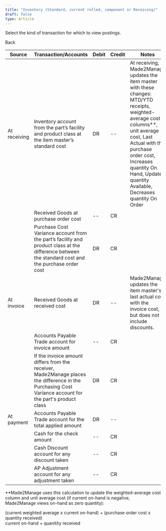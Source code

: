```yaml
---
title: "Inventory (Standard, current rolled, component or Receiving)"
draft: false
type: Article
---
```


Select the kind of transaction for which to view postings. 

Back

| Source       | Transaction/Accounts                                                                                                                                    | Debit | Credit | Notes                                                                                                                                                                                                                                                                       |
|--------------|---------------------------------------------------------------------------------------------------------------------------------------------------------|-------|--------|-----------------------------------------------------------------------------------------------------------------------------------------------------------------------------------------------------------------------------------------------------------------------------|
| At receiving | Inventory account from the part’s facility and product class at the item master’s standard cost                                                         | DR    | --     | At receiving, Made2Manage updates the item master with these changes: MTD/YTD receipts, weighted-average cost columns**, unit average cost, Last Actual with the purchase order cost, Increases quantity On Hand, Updates quantity Available, Decreases quantity On Order |
|              | Received Goods at purchase order cost                                                                                                                   | --    | CR     |                                                                                                                                                                                                                                                                             |
|              | Purchase Cost Variance account from the part’s facility and product class at the difference between the standard cost and the purchase order cost       | DR    | CR     |                                                                                                                                                                                                                                                                             |
| At invoice   | Received Goods at received cost                                                                                                                         | DR    | --     | Made2Manage updates the item master's last actual cost with the invoice cost, but does not include discounts.                                                                                                                                                               |
|              | Accounts Payable Trade account for invoice amount                                                                                                       | --    | CR     |                                                                                                                                                                                                                                                                             |
|              | If the invoice amount differs from the receiver, Made2Manage places the difference in the Purchasing Cost Variance account for the part's product class | DR    | CR     |                                                                                                                                                                                                                                                                             |
| At payment   | Accounts Payable Trade account for the total applied amount                                                                                             | DR    | --     |                                                                                                                                                                                                                                                                             |
|              | Cash for the check amount                                                                                                                               | --    | CR     |                                                                                                                                                                                                                                                                             |
|              | Cash Discount account for any discount taken                                                                                                            | --    | CR     |                                                                                                                                                                                                                                                                             |
|              | AP Adjustment account for any adjustment taken                                                                                                          | --    | CR     |                                                                                                                                                                                                                                                                             |

**Made2Manage uses this calculation to update the weighted-average cost column and unit average cost (if current on-hand is negative, Made2Manage views on-hand as zero quantity):

(current weighted average x current on-hand) + (purchase order cost x quantity received)  
current on-hand + quanitity received